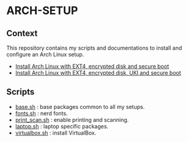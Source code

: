 # ARCH-SETUP 

## Context
This repository contains my scripts and documentations to install and configure an Arch Linux setup.

- [Install Arch Linux with EXT4, encrypted disk and secure boot](./docs/arch_setup_encryped_secureboot.md)
- [Install Arch Linux with EXT4, encrypted disk, UKI and secure boot](./docs/arch_setup_encryped_UKI_secureboot.md)


## Scripts

- [base.sh](./scripts/install-base.sh) : base packages common to all my setups.
- [fonts.sh](./scripts/install-fonts.sh) : nerd fonts.
- [print_scan.sh](./scripts/print_scan.sh) : enable printing and scanning.
- [laptop.sh](./scripts/laptop.sh) : laptop specific packages.
- [virtualbox.sh](./scripts/virtualbox.sh) : install VirtualBox.

